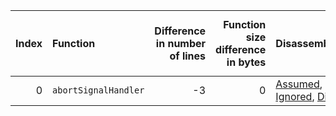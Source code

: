 |   Index | Function             |   Difference in number of lines |   Function size difference in bytes | Disassembly                                                             |   Number of lines in `assume` build |   Number of bytes in `assume` build |   Number of lines in `none` build |   Number of bytes in `none` build |
|--------:|:---------------------|--------------------------------:|------------------------------------:|:------------------------------------------------------------------------|------------------------------------:|------------------------------------:|----------------------------------:|----------------------------------:|
|       0 | `abortSignalHandler` |                              -3 |                                   0 | [Assumed](0.assume.s.txt), [Ignored](0.none.s.txt), [Diff](0.diff.html) |                                  32 |                             4198320 |                                32 |                           4198320 |